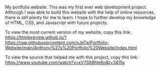 My portfolio website. This was my first ever web development project. Although I was able to build this website with the help of online resources, there is still plenty for me to learn. I hope to further develop my knowledge of HTML, CSS, and Javascript with future projects.

To view the most current version of my website, copy this link: https://htmlpreview.github.io/?https://raw.githubusercontent.com/xJeTq/Portfolio-Website/main/Anthony%27s%20Portfolio%20Website/index.html

To view the source that helped me with this project, copy this link: https://www.youtube.com/watch?v=xV7S8BhIeBo&t=3415s
